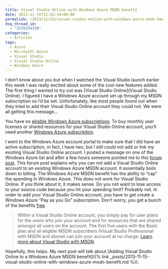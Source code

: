 ```yaml
---
title: Visual Studio Online with Windows Azure MSDN benefit
date: 2013-11-15T12:52:34+00:00
permalink: /2013/11/15/visual-studio-online-with-windows-azure-msdn-benefit/
dsq_thread_id:
  - "3570334330"
categories:
  - Articles
tags:
  - Azure
  - Microsoft Azure
  - Visual Studio
  - Visual Studio Online
  - Windows Azure
---
```

I don’t know about you but when I watched the Visual Studio launch earlier this week I was really excited about some of the cool new features added. The first thing I wanted to try out was [Visual Studio Online](Visual Studio Online). I figured I have a Windows Azure account set up through my MSDN subscription so I’d be set.  Unfortunately, like most people found out when they tried to add their Visual Studio Online account they could not.  We were all getting this message…

You have no [eligible Windows Azure subscriptions](http://go.microsoft.com/fwLink/?LinkID=317720&clcid=0x409). To buy monthly user licenses or shared resources for your Visual Studio Online account, you’ll need another [Windows Azure subscription](http://go.microsoft.com/fwLink/?LinkID=328562&clcid=0x409).

I went to the Windows Azure account portal to make sure that I did have an active subscription, in fact, I have two, but I still could not add or link my existing Visual Studio Online account.  I posted a message on one of the Windows Azure list and after a few hours someone pointed me to this [forum post](http://social.msdn.microsoft.com/Forums/vstudio/en-US/1176969f-7389-4e6b-937e-20b17726487f/visual-studio-online-eligibility?forum=TFService&WT.mc_id=DOP-MVP-4024623). This forum post explains why you can not add a Visual Studio Online account to an existing Windows Azure MSDN account.  It essentially boils down to billing.  The Windows Azure MSDN benefit has the ability to “cap” the spending in Windows Azure.  This does not work for Visual Studio Online. If you think about it, it makes sense. Do you not want to lose access to your source code because you hit your spending limit? Probably not.  In order to add your Visual Studio Online account, you have to get create a Windows Azure “Pay as you Go” subscription.  Don’t worry, you get a bunch of the benefits [free](http://www.windowsazure.com/en-us/pricing/details/visual-studio-online/).

> Within a Visual Studio Online account, you simply pay for user plans for the users who join your account and for resources that are shared amongst all users on the account. The first five users with the Basic plan and all eligible MSDN subscribers (Visual Studio Professional with MSDN and above) can join your account at no charge. [Learn more about Visual Studio with MSDN](http://go.microsoft.com/fwlink/?linkid=328238&clcid=0x409).

Hopefully, this helps.  My next post will talk about [Adding Visual Studio Online to a Windows Azure MSDN benefit]({% link _posts/2013-11-15-visual-studio-online-with-windows-azure-msdn-benefit.md %}).